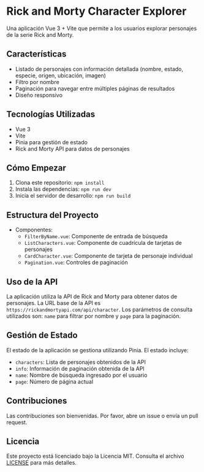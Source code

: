 # Rick and Morty Character Explorer

Una aplicación Vue 3 + Vite que permite a los usuarios explorar personajes de la serie Rick and Morty.

## Características

- Listado de personajes con información detallada (nombre, estado, especie,  origen, ubicación, imagen)
- Filtro por nombre
- Paginación para navegar entre múltiples páginas de resultados
- Diseño responsivo

## Tecnologías Utilizadas

- Vue 3
- Vite
- Pinia para gestión de estado
- Rick and Morty API para datos de personajes

## Cómo Empezar

1. Clona este repositorio:
```npm install```
2. Instala las dependencias:
```npm run dev```
3. Inicia el servidor de desarrollo:
```npm run build```

## Estructura del Proyecto

- Componentes:
  - `FilterByName.vue`: Componente de entrada de búsqueda
  - `ListCharacters.vue`: Componente de cuadrícula de tarjetas de personajes
  - `CardCharacter.vue`: Componente de tarjeta de personaje individual
  - `Pagination.vue`: Controles de paginación

## Uso de la API

La aplicación utiliza la API de Rick and Morty para obtener datos de personajes. La URL base de la API es `https://rickandmortyapi.com/api/character`. Los parámetros de consulta utilizados son: `name` para filtrar por nombre y `page` para la paginación.

## Gestión de Estado

El estado de la aplicación se gestiona utilizando Pinia. El estado incluye:
- `characters`: Lista de personajes obtenidos de la API
- `info`: Información de paginación obtenida de la API
- `name`: Nombre de búsqueda ingresado por el usuario
- `page`: Número de página actual

## Contribuciones

Las contribuciones son bienvenidas. Por favor, abre un issue o envía un pull request.

## Licencia


Este proyecto está licenciado bajo la Licencia MIT. Consulta el archivo [LICENSE](LICENSE) para más detalles.
